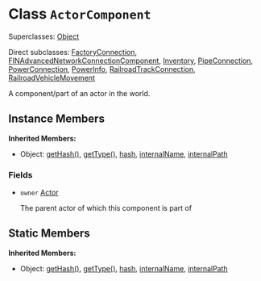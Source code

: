 # Class <code>ActorComponent</code>

Superclasses: <a href="Object.md">Object</a>

Direct subclasses: <a href="FactoryConnection.md">FactoryConnection</a>, <a href="FINAdvancedNetworkConnectionComponent.md">FINAdvancedNetworkConnectionComponent</a>, <a href="Inventory.md">Inventory</a>, <a href="PipeConnection.md">PipeConnection</a>, <a href="PowerConnection.md">PowerConnection</a>, <a href="PowerInfo.md">PowerInfo</a>, <a href="RailroadTrackConnection.md">RailroadTrackConnection</a>, <a href="RailroadVehicleMovement.md">RailroadVehicleMovement</a>

A component/part of an actor in the world.
## Instance Members
<b>Inherited Members:</b>
- Object: <a href="Object.md#user-content-get-hash">getHash()</a>, <a href="Object.md#user-content-get-type">getType()</a>, <a href="Object.md#user-content-hash">hash</a>, <a href="Object.md#user-content-internal-name">internalName</a>, <a href="Object.md#user-content-internal-path">internalPath</a>
### Fields
- <code id="owner">owner</code> <a href="Actor.md">Actor</a>

  The parent actor of which this component is part of
## Static Members
<b>Inherited Members:</b>
- Object: <a href="Object.md#user-content-s-get-hash">getHash()</a>, <a href="Object.md#user-content-s-get-type">getType()</a>, <a href="Object.md#user-content-s-hash">hash</a>, <a href="Object.md#user-content-s-internal-name">internalName</a>, <a href="Object.md#user-content-s-internal-path">internalPath</a>